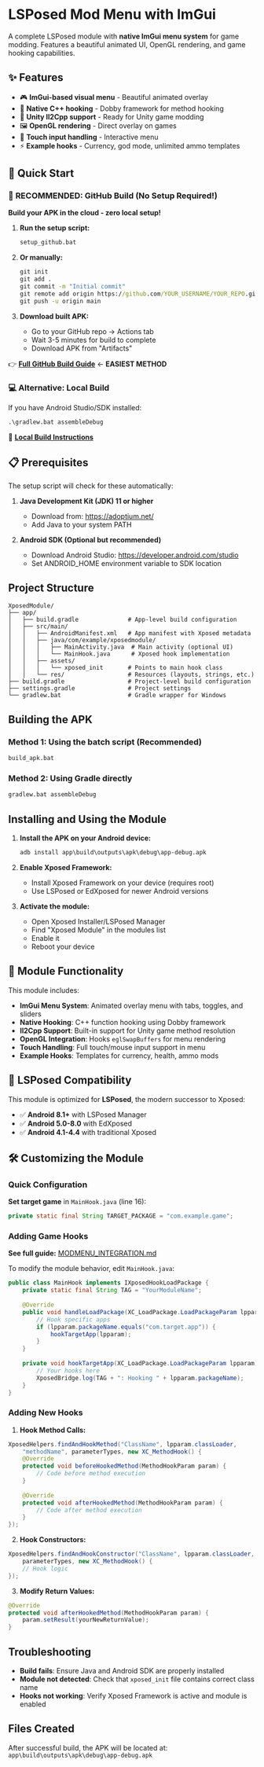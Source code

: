 # LSPosed Mod Menu with ImGui

A complete LSPosed module with **native ImGui menu system** for game modding. Features a beautiful animated UI, OpenGL rendering, and game hooking capabilities.

## ✨ Features

- 🎮 **ImGui-based visual menu** - Beautiful animated overlay
- 🔧 **Native C++ hooking** - Dobby framework for method hooking
- 🎯 **Unity Il2Cpp support** - Ready for Unity game modding
- 🖼️ **OpenGL rendering** - Direct overlay on games
- 📱 **Touch input handling** - Interactive menu
- ⚡ **Example hooks** - Currency, god mode, unlimited ammo templates

## 🚀 Quick Start

### 🌟 **RECOMMENDED: GitHub Build (No Setup Required!)**

**Build your APK in the cloud - zero local setup!**

1. **Run the setup script:**
   ```cmd
   setup_github.bat
   ```

2. **Or manually:**
   ```cmd
   git init
   git add .
   git commit -m "Initial commit"
   git remote add origin https://github.com/YOUR_USERNAME/YOUR_REPO.git
   git push -u origin main
   ```

3. **Download built APK:**
   - Go to your GitHub repo → Actions tab
   - Wait 3-5 minutes for build to complete
   - Download APK from "Artifacts"

👉 **[Full GitHub Build Guide](BUILDING.md)** ← **EASIEST METHOD**

### 💻 **Alternative: Local Build**

If you have Android Studio/SDK installed:

```cmd
.\gradlew.bat assembleDebug
```

📖 **[Local Build Instructions](BUILDING.md)**

## 📋 Prerequisites

The setup script will check for these automatically:

1. **Java Development Kit (JDK) 11 or higher**
   - Download from: https://adoptium.net/
   - Add Java to your system PATH

2. **Android SDK (Optional but recommended)**
   - Download Android Studio: https://developer.android.com/studio
   - Set ANDROID_HOME environment variable to SDK location

## Project Structure

```
XposedModule/
├── app/
│   ├── build.gradle              # App-level build configuration
│   ├── src/main/
│   │   ├── AndroidManifest.xml   # App manifest with Xposed metadata
│   │   ├── java/com/example/xposedmodule/
│   │   │   ├── MainActivity.java  # Main activity (optional UI)
│   │   │   └── MainHook.java      # Xposed hook implementation
│   │   ├── assets/
│   │   │   └── xposed_init       # Points to main hook class
│   │   └── res/                  # Resources (layouts, strings, etc.)
├── build.gradle                  # Project-level build configuration
├── settings.gradle               # Project settings
└── gradlew.bat                   # Gradle wrapper for Windows
```

## Building the APK

### Method 1: Using the batch script (Recommended)
```cmd
build_apk.bat
```

### Method 2: Using Gradle directly
```cmd
gradlew.bat assembleDebug
```

## Installing and Using the Module

1. **Install the APK on your Android device:**
   ```cmd
   adb install app\build\outputs\apk\debug\app-debug.apk
   ```

2. **Enable Xposed Framework:**
   - Install Xposed Framework on your device (requires root)
   - Use LSPosed or EdXposed for newer Android versions

3. **Activate the module:**
   - Open Xposed Installer/LSPosed Manager
   - Find "Xposed Module" in the modules list
   - Enable it
   - Reboot your device

## 🔧 Module Functionality

This module includes:

- **ImGui Menu System**: Animated overlay menu with tabs, toggles, and sliders
- **Native Hooking**: C++ function hooking using Dobby framework
- **Il2Cpp Support**: Built-in support for Unity game method resolution
- **OpenGL Integration**: Hooks `eglSwapBuffers` for menu rendering
- **Touch Handling**: Full touch/mouse input support in menu
- **Example Hooks**: Templates for currency, health, ammo mods

## 🎯 LSPosed Compatibility

This module is optimized for **LSPosed**, the modern successor to Xposed:

- ✅ **Android 8.1+** with LSPosed Manager
- ✅ **Android 5.0-8.0** with EdXposed  
- ✅ **Android 4.1-4.4** with traditional Xposed

## 🛠 Customizing the Module

### Quick Configuration

**Set target game** in `MainHook.java` (line 16):
```java
private static final String TARGET_PACKAGE = "com.example.game";
```

### Adding Game Hooks

**See full guide:** [MODMENU_INTEGRATION.md](MODMENU_INTEGRATION.md)

To modify the module behavior, edit `MainHook.java`:

```java
public class MainHook implements IXposedHookLoadPackage {
    private static final String TAG = "YourModuleName";
    
    @Override
    public void handleLoadPackage(XC_LoadPackage.LoadPackageParam lpparam) {
        // Hook specific apps
        if (lpparam.packageName.equals("com.target.app")) {
            hookTargetApp(lpparam);
        }
    }
    
    private void hookTargetApp(XC_LoadPackage.LoadPackageParam lpparam) {
        // Your hooks here
        XposedBridge.log(TAG + ": Hooking " + lpparam.packageName);
    }
}
```

### Adding New Hooks

1. **Hook Method Calls:**
```java
XposedHelpers.findAndHookMethod("ClassName", lpparam.classLoader, 
    "methodName", parameterTypes, new XC_MethodHook() {
    @Override
    protected void beforeHookedMethod(MethodHookParam param) {
        // Code before method execution
    }
    
    @Override
    protected void afterHookedMethod(MethodHookParam param) {
        // Code after method execution
    }
});
```

2. **Hook Constructors:**
```java
XposedHelpers.findAndHookConstructor("ClassName", lpparam.classLoader,
    parameterTypes, new XC_MethodHook() {
    // Hook logic
});
```

3. **Modify Return Values:**
```java
@Override
protected void afterHookedMethod(MethodHookParam param) {
    param.setResult(yourNewReturnValue);
}
```

## Troubleshooting

- **Build fails**: Ensure Java and Android SDK are properly installed
- **Module not detected**: Check that `xposed_init` file contains correct class name
- **Hooks not working**: Verify Xposed Framework is active and module is enabled

## Files Created

After successful build, the APK will be located at:
`app\build\outputs\apk\debug\app-debug.apk`

